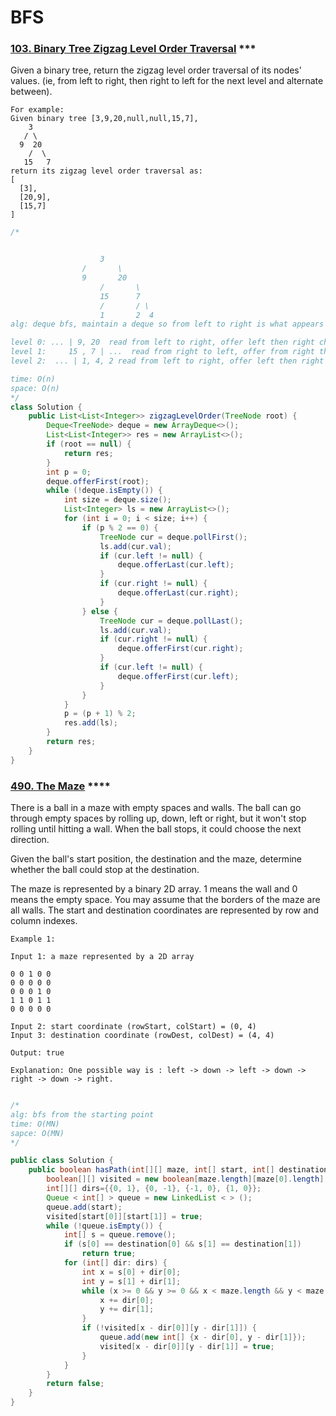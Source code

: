 # BFS

### [103. Binary Tree Zigzag Level Order Traversal](https://leetcode.com/problems/binary-tree-zigzag-level-order-traversal/) ***
Given a binary tree, return the zigzag level order traversal of its nodes' values. (ie, from left to right, then right to left for the next level and alternate between).
```
For example:
Given binary tree [3,9,20,null,null,15,7],
    3
   / \
  9  20
    /  \
   15   7
return its zigzag level order traversal as:
[
  [3],
  [20,9],
  [15,7]
]
```

```java
/*


                    3
                /       \  
                9       20
                    /       \
                    15      7
                    /       / \
                    1       2  4 
alg: deque bfs, maintain a deque so from left to right is what appears in each level

level 0: ... | 9, 20  read from left to right, offer left then right child, offerLast
level 1:     15 , 7 | ...  read from right to left, offer from right then left child, offerFirst
level 2:  ... | 1, 4, 2 read from left to right, offer left then right child, offerLast

time: O(n)
space: O(n)
*/
class Solution {
    public List<List<Integer>> zigzagLevelOrder(TreeNode root) {
        Deque<TreeNode> deque = new ArrayDeque<>();
        List<List<Integer>> res = new ArrayList<>();
        if (root == null) {
            return res;
        }
        int p = 0;
        deque.offerFirst(root);
        while (!deque.isEmpty()) {
            int size = deque.size();
            List<Integer> ls = new ArrayList<>();
            for (int i = 0; i < size; i++) {
                if (p % 2 == 0) {
                    TreeNode cur = deque.pollFirst();
                    ls.add(cur.val);
                    if (cur.left != null) {
                        deque.offerLast(cur.left);
                    }
                    if (cur.right != null) {
                        deque.offerLast(cur.right);
                    }
                } else {
                    TreeNode cur = deque.pollLast();
                    ls.add(cur.val);
                    if (cur.right != null) {
                        deque.offerFirst(cur.right);
                    }
                    if (cur.left != null) {
                        deque.offerFirst(cur.left);
                    }
                }
            }
            p = (p + 1) % 2;
            res.add(ls);
        }
        return res;
    }
}
```


### [490. The Maze](https://leetcode.com/problems/the-maze/) ****

There is a ball in a maze with empty spaces and walls. The ball can go through empty spaces by rolling up, down, left or right, but it won't stop rolling until hitting a wall. When the ball stops, it could choose the next direction.

Given the ball's start position, the destination and the maze, determine whether the ball could stop at the destination.

The maze is represented by a binary 2D array. 1 means the wall and 0 means the empty space. You may assume that the borders of the maze are all walls. The start and destination coordinates are represented by row and column indexes.

 
```
Example 1:

Input 1: a maze represented by a 2D array

0 0 1 0 0
0 0 0 0 0
0 0 0 1 0
1 1 0 1 1
0 0 0 0 0

Input 2: start coordinate (rowStart, colStart) = (0, 4)
Input 3: destination coordinate (rowDest, colDest) = (4, 4)

Output: true

Explanation: One possible way is : left -> down -> left -> down -> right -> down -> right.
```

```java

/*
alg: bfs from the starting point
time: O(MN)
sapce: O(MN)
*/

public class Solution {
    public boolean hasPath(int[][] maze, int[] start, int[] destination) {
        boolean[][] visited = new boolean[maze.length][maze[0].length];
        int[][] dirs={{0, 1}, {0, -1}, {-1, 0}, {1, 0}};
        Queue < int[] > queue = new LinkedList < > ();
        queue.add(start);
        visited[start[0]][start[1]] = true;
        while (!queue.isEmpty()) {
            int[] s = queue.remove();
            if (s[0] == destination[0] && s[1] == destination[1])
                return true;
            for (int[] dir: dirs) {
                int x = s[0] + dir[0];
                int y = s[1] + dir[1];
                while (x >= 0 && y >= 0 && x < maze.length && y < maze[0].length && maze[x][y] == 0) {
                    x += dir[0];
                    y += dir[1];
                }
                if (!visited[x - dir[0]][y - dir[1]]) {
                    queue.add(new int[] {x - dir[0], y - dir[1]});
                    visited[x - dir[0]][y - dir[1]] = true;
                }
            }
        }
        return false;
    }
}
```